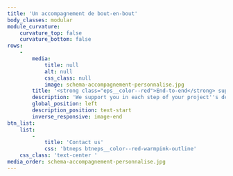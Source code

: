 ```yaml
---
title: 'Un accompagnement de bout-en-bout'
body_classes: modular
module_curvature:
    curvature_top: false
    curvature_bottom: false
rows:
    -
        media:
            title: null
            alt: null
            css_class: null
            image: schema-accompagnement-personnalise.jpg
        title: '<strong class="eps__color--red">End-to-end</strong> support'
        description: 'We support you in each step of your project''s design process: from conformity analysis to definition of technical and financial flows, we develop your tailor-made program on our proprietary platform. Your data is hosted in France in our Tier 4 security data center. Based on your needs, we select trusted partners. Everything is integrated into your environment thanks to dedicated open API Sets.'
        global_position: left
        description_position: text-start
        inverse_responsive: image-end
btn_list:
    list:
        -
            title: 'Contact us'
            css: 'btneps btneps__color--red-warmpink-outline'
    css_class: 'text-center '
media_order: schema-accompagnement-personnalise.jpg
---
```


